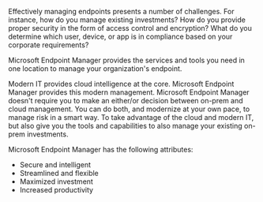 Effectively managing endpoints presents a number of challenges. For instance, how do you manage existing investments? How do you provide proper security in the form of access control and encryption? What do you determine which user, device, or app is in compliance based on your corporate requirements? 

Microsoft Endpoint Manager provides the services and tools you need in one location to manage your organization's endpoint. 

Modern IT provides cloud intelligence at the core. Microsoft Endpoint Manager provides this modern management. Microsoft Endpoint Manager doesn't require you to make an either/or decision between on-prem and cloud management. You can do both, and modernize at your own pace, to manage risk in a smart way. To take advantage of the cloud and modern IT, but also give you the tools and capabilities to also manage your existing on-prem investments.

Microsoft Endpoint Manager has the following attributes:
- Secure and intelligent
- Streamlined and flexible
- Maximized investment
- Increased productivity
